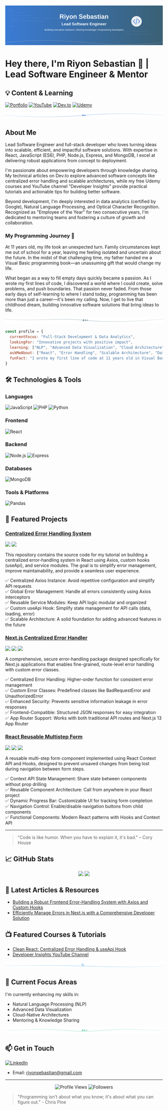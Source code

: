 ![Header](https://github.com/riyons/riyons/blob/main/assets/github-header-image.svg)

# Hey there, I'm Riyon Sebastian 👋 | Lead Software Engineer & Mentor

## 💡 Content & Learning

[![Portfolio](https://img.shields.io/badge/Portfolio-000000?style=for-the-badge&logo=About.me&logoColor=white)](https://yourwebsite.com)
[![YouTube](https://img.shields.io/badge/YouTube-FF0000?style=for-the-badge&logo=youtube&logoColor=white)](https://www.youtube.com/@DeveloperInsights-e9)
[![Dev.to](https://img.shields.io/badge/dev.to-0A0A0A?style=for-the-badge&logo=dev.to&logoColor=white)](https://dev.to/riyon_sebastian)
[![Udemy](https://img.shields.io/badge/Udemy-A435F0?style=for-the-badge&logo=Udemy&logoColor=white)](https://www.udemy.com/user/riyon-sebastian-2/)

<div align="center">
  <img src="https://github.com/riyons/riyons/blob/main/assets/section-divider1.svg" alt="divider"/>
</div>

## About Me

Lead Software Engineer and full-stack developer who loves turning ideas into scalable, efficient, and impactful software solutions. With expertise in React, JavaScript (ES6), PHP, Node.js, Express, and MongoDB, I excel at delivering robust applications from concept to deployment.

I'm passionate about empowering developers through knowledge sharing. My technical articles on Dev.to explore advanced software concepts like centralized error handling and scalable architectures, while my free Udemy courses and YouTube channel "Developer Insights" provide practical tutorials and actionable tips for building better software.

Beyond development, I'm deeply interested in data analytics (certified by Google), Natural Language Processing, and Optical Character Recognition. Recognized as "Employee of the Year" for two consecutive years, I'm dedicated to mentoring teams and fostering a culture of growth and collaboration.

### My Programming Journey 🚀

At 11 years old, my life took an unexpected turn. Family circumstances kept me out of school for a year, leaving me feeling isolated and uncertain about the future. In the midst of that challenging time, my father handed me a Visual Basic programming book—an unassuming gift that would change my life.

What began as a way to fill empty days quickly became a passion. As I wrote my first lines of code, I discovered a world where I could create, solve problems, and push boundaries. That passion never faded. From those early days of self-learning to where I stand today, programming has been more than just a career—it's been my calling. Now, I get to live that childhood dream, building innovative software solutions that bring ideas to life.

<div align="center">
  <img src="https://github.com/riyons/riyons/blob/main/assets/section-divider2.svg" alt="divider"/>
</div>

```javascript
const profile = {
  currentFocus: "Full-Stack Development & Data Analytics",
  lookingFor: "Innovative projects with positive impact",
  learning: ["NLP", "Advanced Data Visualization", "Cloud Architecture"],
  askMeAbout: ["React", "Error Handling", "Scalable Architecture", "Data Analytics"],
  funFact: "I wrote my first line of code at 11 years old in Visual Basic"
}
```

## 🛠️ Technologies & Tools

### Languages
![JavaScript](https://img.shields.io/badge/Code-JavaScript-informational?style=flat&logo=javascript&logoColor=white&color=2bbc8a)
![PHP](https://img.shields.io/badge/Code-PHP-informational?style=flat&logo=php&logoColor=white&color=2bbc8a)
![Python](https://img.shields.io/badge/Code-Python-informational?style=flat&logo=python&logoColor=white&color=2bbc8a)

### Frontend
![React](https://img.shields.io/badge/Frontend-React-informational?style=flat&logo=react&logoColor=white&color=2bbc8a)

### Backend
![Node.js](https://img.shields.io/badge/Backend-Node.js-informational?style=flat&logo=node.js&logoColor=white&color=2bbc8a)
![Express](https://img.shields.io/badge/Backend-Express-informational?style=flat&logo=express&logoColor=white&color=2bbc8a)

### Databases
![MongoDB](https://img.shields.io/badge/Database-MongoDB-informational?style=flat&logo=mongodb&logoColor=white&color=2bbc8a)

### Tools & Platforms
![Pandas](https://img.shields.io/badge/Tools-Pandas-informational?style=flat&logo=pandas&logoColor=white&color=2bbc8a)

## 🚀 Featured Projects

### [Centralized Error Handling System](https://github.com/riyons/centralized-error-handling-react)
![](https://img.shields.io/badge/Tech-React-informational?style=flat&logo=react&logoColor=white&color=3498db)
![](https://img.shields.io/badge/Tech-Node.js-informational?style=flat&logo=node.js&logoColor=white&color=3498db)

This repository contains the source code for my tutorial on building a centralized error-handling system in React using Axios, custom hooks (useApi), and service modules. The goal is to simplify error management, improve maintainability, and provide a seamless user experience.

✅ Centralized Axios Instance: Avoid repetitive configuration and simplify API requests  
✅ Global Error Management: Handle all errors consistently using Axios interceptors  
✅ Reusable Service Modules: Keep API logic modular and organized  
✅ Custom useApi Hook: Simplify state management for API calls (data, loading, error)  
✅ Scalable Architecture: A solid foundation for adding advanced features in the future  

### [Next.js Centralized Error Handler](https://github.com/riyons/nextjs-centralized-error-handler)
![](https://img.shields.io/badge/Tech-Next.js-informational?style=flat&logo=next.js&logoColor=white&color=3498db)
![](https://img.shields.io/badge/Tech-Node.js-informational?style=flat&logo=node.js&logoColor=white&color=3498db)
![](https://img.shields.io/badge/npm-package-informational?style=flat&logo=npm&logoColor=white&color=3498db)

A comprehensive, secure error-handling package designed specifically for Next.js applications that enables fine-grained, route-level error handling with custom error classes.

✅ Centralized Error Handling: Higher-order function for consistent error management  
✅ Custom Error Classes: Predefined classes like BadRequestError and UnauthorizedError  
✅ Enhanced Security: Prevents sensitive information leakage in error responses  
✅ Frontend-Compatible: Structured JSON responses for easy integration  
✅ App Router Support: Works with both traditional API routes and Next.js 13 App Router  

### [React Reusable Multistep Form](https://github.com/riyons/react-multistep-form-using-context-api)
![](https://img.shields.io/badge/Tech-React-informational?style=flat&logo=react&logoColor=white&color=3498db)
![](https://img.shields.io/badge/Tech-Context_API-informational?style=flat&logo=react&logoColor=white&color=3498db)
![](https://img.shields.io/badge/Tech-Hooks-informational?style=flat&logo=react&logoColor=white&color=3498db)

A reusable multi-step form component implemented using React Context API and Hooks, designed to prevent unsaved changes from being lost during navigation between form steps.

✅ Context API State Management: Share state between components without prop drilling  
✅ Reusable Component Architecture: Call from anywhere in your React project  
✅ Dynamic Progress Bar: Customizable UI for tracking form completion  
✅ Navigation Control: Enable/disable navigation buttons from child components  
✅ Functional Components: Modern React patterns with Hooks and Context API  

---

> "Code is like humor. When you have to explain it, it's bad." – Cory House

## 📈 GitHub Stats

<div align="center">
  <img height="180em" src="https://github-readme-stats.vercel.app/api?username=riyons&show_icons=true&theme=radical&count_private=true" />
  <img height="180em" src="https://github-readme-stats.vercel.app/api/top-langs/?username=riyons&layout=compact&theme=radical" />
</div>

## 📝 Latest Articles & Resources

<!-- BLOG-POST-LIST:START -->
- [Building a Robust Frontend Error-Handling System with Axios and Custom Hooks](https://dev.to/riyon_sebastian/building-a-robust-frontend-error-handling-system-with-axios-and-custom-hooks-27k3)
- [Efficiently Manage Errors in Next.js with a Comprehensive Developer Solution](https://dev.to/riyon_sebastian/efficiently-manage-errors-in-nextjs-with-a-comprehensive-developer-solution-jhf)
<!-- BLOG-POST-LIST:END -->

## 📺 Featured Courses & Tutorials

- [Clean React: Centralized Error Handling & useApi Hook](https://www.udemy.com/course/master-react-error-handling-with-axios-and-hooks)
- [Developer Insights YouTube Channel](https://www.youtube.com/@DeveloperInsights-e9)

<div align="center">
  <img src="https://github.com/riyons/riyons/blob/main/assets/section-divider4.svg" alt="divider"/>
</div>

## 🌱 Current Focus Areas

I'm currently enhancing my skills in:

- Natural Language Processing (NLP)
- Advanced Data Visualization
- Cloud-Native Architectures
- Mentoring & Knowledge Sharing

<div align="center">
  <img src="https://github.com/riyons/riyons/blob/main/assets/section-divider3.svg" alt="divider"/>
</div>

## 📫 Get in Touch

[![LinkedIn](https://img.shields.io/badge/LinkedIn-0077B5?style=for-the-badge&logo=linkedin&logoColor=white)](https://www.linkedin.com/in/riyon-sebastian/)

- Email: riyonsebastian@gmail.com

---

<div align="center">
  <img src="https://komarev.com/ghpvc/?username=riyons&color=green" alt="Profile Views" />
  <img src="https://img.shields.io/github/followers/riyons?label=Followers&style=social" alt="Followers" />
</div>

> "Programming isn't about what you know; it's about what you can figure out." - Chris Pine